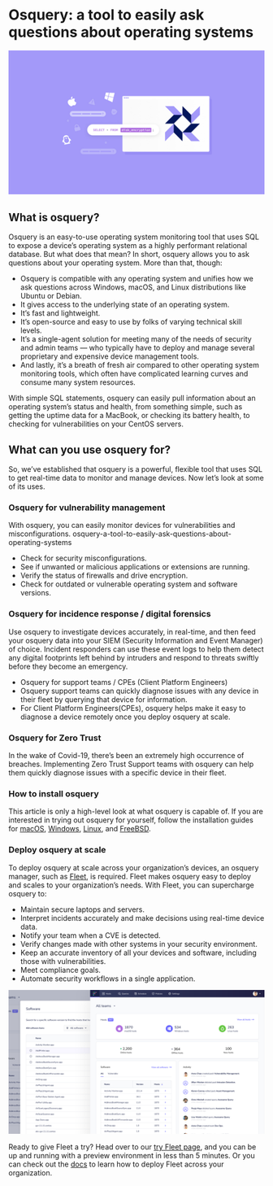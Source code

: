 # Osquery: a tool to easily ask questions about operating systems

![osquery](../website/assets/images/articles/osquery-a-tool-to-easily-ask-questions-about-operating-systems-cover-1600x900@2x.jpg)

## What is osquery?
Osquery is an easy-to-use operating system monitoring tool that uses SQL to expose a device’s operating system as a highly performant relational database. But what does that mean? In short, osquery allows you to ask questions about your operating system. More than that, though:

- Osquery is compatible with any operating system and unifies how we ask questions across Windows, macOS, and Linux distributions like Ubuntu or Debian.
- It gives access to the underlying state of an operating system.
- It’s fast and lightweight.
- It’s open-source and easy to use by folks of varying technical skill levels.
- It’s a single-agent solution for meeting many of the needs of security and admin teams — who typically have to deploy and manage several proprietary and expensive device management tools.
- And lastly, it’s a breath of fresh air compared to other operating system monitoring tools, which often have complicated learning curves and consume many system resources.

With simple SQL statements, osquery can easily pull information about an operating system’s status and health, from something simple, such as getting the uptime data for a MacBook, or checking its battery health, to checking for vulnerabilities on your CentOS servers.

## What can you use osquery for?

So, we’ve established that osquery is a powerful, flexible tool that uses SQL to get real-time data to monitor and manage devices. Now let’s look at some of its uses.

### Osquery for vulnerability management

With osquery, you can easily monitor devices for vulnerabilities and misconfigurations.
osquery-a-tool-to-easily-ask-questions-about-operating-systems
- Check for security misconfigurations.
- See if unwanted or malicious applications or extensions are running.
- Verify the status of firewalls and drive encryption.
- Check for outdated or vulnerable operating system and software versions.

### Osquery for incidence response / digital forensics

Use osquery to investigate devices accurately, in real-time, and then feed your osquery data into your SIEM (Security Information and Event Manager) of choice. Incident responders can use these event logs to help them detect any digital footprints left behind by intruders and respond to threats swiftly before they become an emergency.

- Osquery for support teams / CPEs (Client Platform Engineers)
- Osquery support teams can quickly diagnose issues with any device in their fleet by querying that device for information.
- For Client Platform Engineers(CPEs), osquery helps make it easy to diagnose a device remotely once you deploy osquery at scale.

### Osquery for Zero Trust

In the wake of Covid-19, there’s been an extremely high occurrence of breaches. Implementing Zero Trust Support teams with osquery can help them quickly diagnose issues with a specific device in their fleet.

### How to install osquery

This article is only a high-level look at what osquery is capable of. If you are interested in trying out osquery for yourself, follow the installation guides for [macOS](https://osquery.readthedocs.io/en/latest/installation/install-macos/), [Windows](https://osquery.readthedocs.io/en/latest/installation/install-windows/), [Linux](https://osquery.readthedocs.io/en/latest/installation/install-linux/), and [FreeBSD](https://osquery.readthedocs.io/en/latest/installation/install-freebsd/).


### Deploy osquery at scale
To deploy osquery at scale across your organization’s devices, an osquery manager, such as [Fleet](https://fleetdm.com/), is required. Fleet makes osquery easy to deploy and scales to your organization’s needs. With Fleet, you can supercharge osquery to:

- Maintain secure laptops and servers.
- Interpret incidents accurately and make decisions using real-time device data.
- Notify your team when a CVE is detected.
- Verify changes made with other systems in your security environment.
- Keep an accurate inventory of all your devices and software, including those with vulnerabilities.
- Meet compliance goals.
- Automate security workflows in a single application.

![A screenshot of the Fleet UI](../website/assets/images/articles/osquery-a-tool-to-easily-ask-questions-about-operating-systems-1-800x450@2x.png)

Ready to give Fleet a try? Head over to our [try Fleet page](https://fleetdm.com/try-fleet/register), and you can be up and running with a preview environment in less than 5 minutes. Or you can check out the [docs](https://fleetdm.com/docs) to learn how to deploy Fleet across your organization.

<meta name="category" value="guides">
<meta name="authorGitHubUsername" value="dominuskelvin">
<meta name="authorFullName" value="Kelvin Omereshone">
<meta name="publishedOn" value="2022-04-04">
<meta name="articleTitle" value="Osquery: a tool to easily ask questions about operating systems">
<meta name="articleImageUrl" value="../website/assets/images/articles/osquery-a-tool-to-easily-ask-questions-about-operating-systems-cover-1600x900@2x.jpg">
